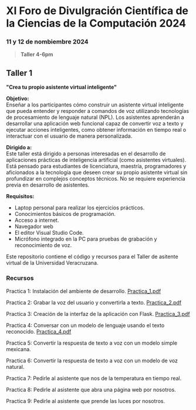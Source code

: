 # XI Foro de Divulgración Científica de la Ciencias de la Computación 2024

### 11 y 12 de nombiembre 2024

> **Taller 4-6pm**

## Taller 1
**"Crea tu propio asistente virtual inteligente"**

**Objetivo:**  
Enseñar a los participantes cómo construir un asistente virtual inteligente que pueda entender y responder a comandos de voz utilizando tecnologías de procesamiento de lenguaje natural (NPL). Los asistentes aprenderán a desarrollar una aplicación web funcional capaz de convertir voz a texto y ejecutar acciones inteligentes, como obtener información en tiempo real o interactuar con el usuario de manera personalizada.

**Dirigido a:**  
Este taller está dirigido a personas interesadas en el desarrollo de aplicaciones prácticas de inteligencia artificial (como asistentes virtuales). Está pensado para estudiantes de licenciatura, maestría, programadores y aficionados a la tecnología que deseen crear su propio asistente virtual sin profundizar en complejos conceptos técnicos. No se requiere experiencia previa en desarrollo de asistentes.

**Requisitos:**  
- Laptop personal para realizar los ejercicios prácticos.
- Conocimientos básicos de programación.
- Acceso a internet.
- Navegador web
- El editor Visual Studio Code.
- Micrófono integrado en la PC para pruebas de grabación y reconocimiento de voz.

Este repositorio contiene el código y recursos para el Taller de asitente virtual de la Universidad Veracruzana.

### Recursos

Practica 1: Instalación del ambiente de desarrollo.
[Practica_1.pdf](https://github.com/user-attachments/files/17694393/Practica_1.pdf)

Practica 2: Grabar la voz del usuario y convertirla a texto.
[Practica_2.pdf](https://github.com/user-attachments/files/17710769/Practica_2.pdf)

Practica 3: Creación de la interfaz de la aplicación con Flask.
[Practica_3.pdf](https://github.com/user-attachments/files/17710865/Practica_3.pdf)

Practica 4: Conversar con un modelo de lenguaje usando el texto reconocido.
[Practica_4.pdf](https://github.com/user-attachments/files/17710896/Practica_4.pdf)

Practica 5: Convertir la respuesta de texto a voz con un modelo simple mexicana.
<!-- [Practica_5.pdf](https://github.com/user-attachments/files/17694432/Practica_5.pdf) -->

Practica 6: Convertir la respuesta de texto a voz con un modelo de voz natural.
<!-- [Practica_6.pdf](https://github.com/user-attachments/files/17694433/Practica_6.pdf) -->

Practica 7: Pedirle al asistente que nos de la temperatura en tiempo real.
<!-- [Practica_7.pdf](https://github.com/user-attachments/files/17694442/Practica_7.pdf) -->

Practica 8: Pedirle al asistente que abra una página web por nosotros.
<!-- [Practica_8.pdf](https://github.com/user-attachments/files/17694450/Practica_8.pdf) -->

Practica 9: Pedirle al asistente que prende las luces por nosotros.
<!-- [Practica_9.pdf](https://github.com/user-attachments/files/17694453/Practica_9.pdf) -->


